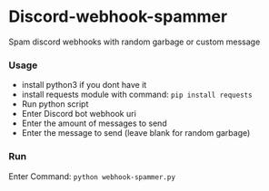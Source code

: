 # Discord-webhook-spammer

Spam discord webhooks with random garbage or custom message

### Usage
- install python3 if you dont have it
- install requests module with command: ```pip install requests```
- Run python script
- Enter Discord bot webhook uri 
- Enter the amount of messages to send
- Enter the message to send (leave blank for random garbage)

### Run
Enter Command:
```python webhook-spammer.py```
